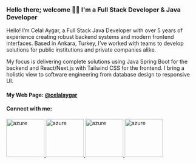 ### Hello there; welcome 👋🏾 I'm a Full Stack Developer & Java Developer

Hello! I’m Celal Aygar, a Full Stack Java Developer with over 5 years of experience creating robust backend systems and modern frontend interfaces. Based in Ankara, Turkey, I’ve worked with teams to develop solutions for public institutions and private companies alike.

My focus is delivering complete solutions using Java Spring Boot for the backend and React/Next.js with Tailwind CSS for the frontend. I bring a holistic view to software engineering from database design to responsive UI.

#### My Web Page:  <a href="https://celalaygar.github.io/" target="_blank" > @celalaygar  </a>
#### Connect with me:

<a href="https://www.linkedin.com/in/celalaygar/" target="_blank" > 
    <img src="https://www.vectorlogo.zone/logos/linkedin/linkedin-ar21.svg" alt="azure" width="100"  /> 
</a>
<a href="https://stackoverflow.com/users/12014524/hac%c4%b1-celal-aygar" target="_blank"  > 
    <img src="https://www.vectorlogo.zone/logos/stackoverflow/stackoverflow-ar21.svg" alt="azure" width="100"  /> 
</a>
<a href="https://medium.com/@celalaygar" target="_blank"  > 
    <img src="https://www.vectorlogo.zone/logos/medium/medium-ar21.svg" alt="azure" width="100" /> 
</a>
<a href="https://www.youtube.com/@celalaygar" target="_blank" > 
    <img src="https://www.vectorlogo.zone/logos/youtube/youtube-ar21.svg" alt="azure" width="100" /> 
</a>

 
